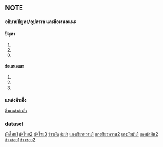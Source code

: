 ## NOTE

### อธิบายปัญหา/อุปสรรค และข้อเสนอแนะ
#### ปัญหา
1.
2.
3.

#### ข้อเสนอแนะ
1.
2.
3.

### แหล่งอ้างอิ้ง
[ลิ้งแหล่งอ้างอิ้ง](https://github.com/kittipat12zxc/Project-CNNs-Group/tree/main/note)

### dataset
[ผัดไทย1](https://universe.roboflow.com/thaifood/thai_food-y98fg/browse?queryText=class%3A%22Thai+Stir-fried+Noodle%22&pageSize=50&startingIndex=0&browseQuery=true)
[ผัดไทย2](https://www.kaggle.com/datasets/sorawitsinlapanurak/top-10-best-rated-thai-food)
[ผัดไทย3](https://universe.roboflow.com/projectwachi/pad-thai-b68nq/dataset/1)
[ข้าวผัด](https://www.kaggle.com/datasets/sorawitsinlapanurak/top-10-best-rated-thai-food)
[ต้มยำ](https://www.kaggle.com/datasets/sorawitsinlapanurak/top-10-best-rated-thai-food)
[แกงเขียวหวาน1](https://www.kaggle.com/datasets/sorawitsinlapanurak/top-10-best-rated-thai-food/data)
[แกงเขียวหวาน2](https://universe.roboflow.com/food-buddy/thai-food-csvmo)
[แกงมัสมัน1](https://universe.roboflow.com/food-zndig/chicken-curry-iv85w)
[แกงมัสมัน2](https://universe.roboflow.com/james-vv9va/curry-cimej)
[ข้าวซอย1](https://universe.roboflow.com/test-xszsk/khao-soi)
[ข้าวซอย2](https://universe.roboflow.com/projectwachi/khao-soi-qdige)